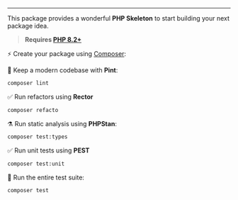 ------
This package provides a wonderful **PHP Skeleton** to start building your next package idea.

> **Requires [PHP 8.2+](https://php.net/releases/)**

⚡️ Create your package using [Composer](https://getcomposer.org):


🧹 Keep a modern codebase with **Pint**:
```bash
composer lint
```

✅ Run refactors using **Rector**
```bash
composer refacto
```

⚗️ Run static analysis using **PHPStan**:
```bash
composer test:types
```

✅ Run unit tests using **PEST**
```bash
composer test:unit
```

🚀 Run the entire test suite:
```bash
composer test
```

